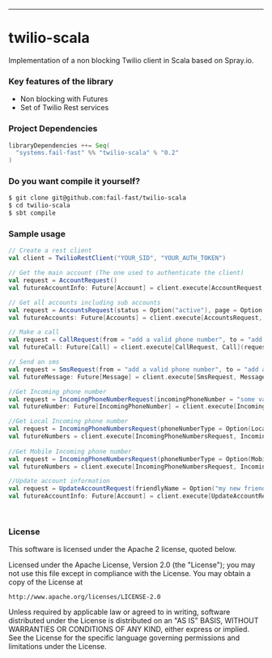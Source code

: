 ----------
twilio-scala
============

Implementation of a non blocking Twilio client in Scala based on Spray.io.

### Key features of the library
- Non blocking with Futures
- Set of Twilio Rest services


### Project Dependencies

```scala
libraryDependencies ++= Seq(
  "systems.fail-fast" %% "twilio-scala" % "0.2"
)
```

### Do you want compile it yourself?
```bash
$ git clone git@github.com:fail-fast/twilio-scala
$ cd twilio-scala
$ sbt compile
```

### Sample usage

```scala
// Create a rest client
val client = TwilioRestClient("YOUR_SID", "YOUR_AUTH_TOKEN")

// Get the main account (The one used to authenticate the client)
val request = AccountRequest()
val futureAccountInfo: Future[Account] = client.execute[AccountRequest, Account](request)

// Get all accounts including sub accounts
val request = AccountsRequest(status = Option("active"), page = Option(0), pageSize = Option(5))
val futureAccounts: Future[Accounts] = client.execute[AccountsRequest, Accounts](request)

// Make a call
val request = CallRequest(from = "add a valid phone number", to = "add a valid phone number", url = Option("http://twimlets.com/message?Message=Hello"))
val futureCall: Future[Call] = client.execute[CallRequest, Call](request)

// Send an sms
val request = SmsRequest(from = "add a valid phone number", to = "add a valid phone number", body = Option("what's up?"))
val futureMessage: Future[Message] = client.execute[SmsRequest, Message](request)

//Get Incoming phone number
val request = IncomingPhoneNumberRequest(incomingPhoneNumber = "some valid phone number")
val futureNumber: Future[IncomingPhoneNumber] = client.execute[IncomingPhoneNumberRequest, IncomingPhoneNumber](request)

//Get Local Incoming phone number
val request = IncomingPhoneNumbersRequest(phoneNumberType = Option(Local))
val futureNumbers = client.execute[IncomingPhoneNumbersRequest, IncomingPhoneNumbers](request)
      
//Get Mobile Incoming phone number
val request = IncomingPhoneNumbersRequest(phoneNumberType = Option(Mobile))
val futureNumbers = client.execute[IncomingPhoneNumbersRequest, IncomingPhoneNumbers](request)

//Update account information
val request = UpdateAccountRequest(friendlyName = Option("my new friendly Name"))
val futureAccountInfo: Future[Account] = client.execute[UpdateAccountRequest, Account](request)

      


```

### License

This software is licensed under the Apache 2 license, quoted below.

Licensed under the Apache License, Version 2.0 (the "License"); you may not
use this file except in compliance with the License. You may obtain a copy of
the License at

    http://www.apache.org/licenses/LICENSE-2.0

Unless required by applicable law or agreed to in writing, software
distributed under the License is distributed on an "AS IS" BASIS, WITHOUT
WARRANTIES OR CONDITIONS OF ANY KIND, either express or implied. See the
License for the specific language governing permissions and limitations under
the License.


